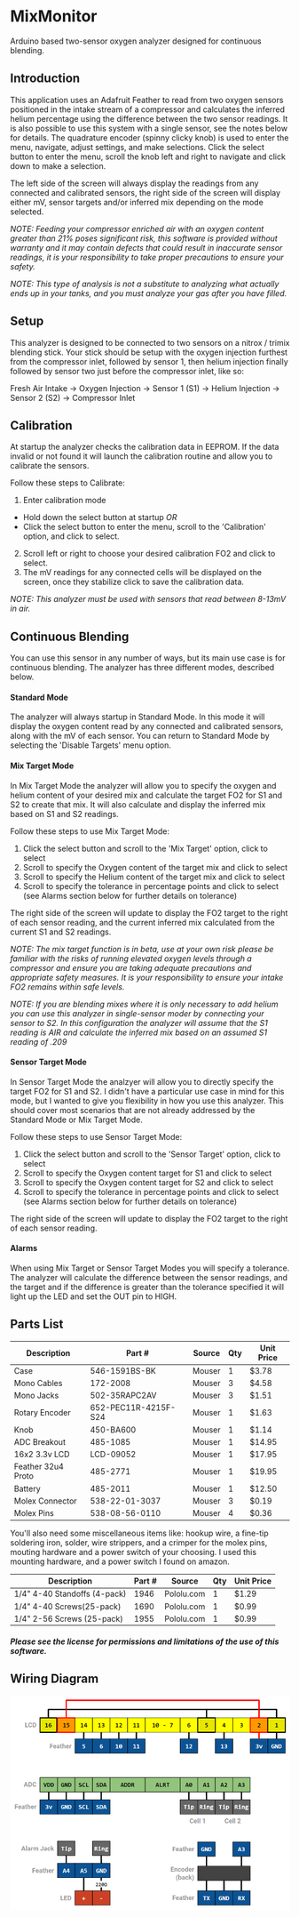 # MixMonitor

Arduino based two-sensor oxygen analyzer designed for continuous blending.

## Introduction

This application uses an Adafruit Feather to read from two oxygen sensors positioned in the intake stream of a compressor and calculates the inferred helium percentage using the difference between the two sensor readings. It is also possible to use this system with a single sensor, see the notes below for details. The quadrature encoder (spinny clicky knob) is used to enter the menu, navigate, adjust settings, and make selections. Click the select button to enter the menu, scroll the knob left and right to navigate and click down to make a selection.

The left side of the screen will always display the readings from any connected and calibrated sensors, the right side of the screen will display either mV, sensor targets and/or inferred mix depending on the mode selected.

_NOTE: Feeding your compressor enriched air with an oxygen content greater than 21% poses significant risk, this software is provided without warranty and it may contain defects that could result in inaccurate sensor readings, it is your responsibility to take proper precautions to ensure your safety._

_NOTE: This type of analysis is not a substitute to analyzing what actually ends up in your tanks, and you must analyze your gas after you have filled._

## Setup

This analyzer is designed to be connected to two sensors on a nitrox / trimix blending stick. Your stick should be setup with the oxygen injection furthest from the compressor inlet, followed by sensor 1, then helium injection finally followed by sensor two just before the compressor inlet, like so:

Fresh Air Intake -> Oxygen Injection -> Sensor 1 (S1) -> Helium Injection -> Sensor 2 (S2) -> Compressor Inlet

## Calibration

At startup the analyzer checks the calibration data in EEPROM. If the data invalid or not found it will launch the calibration routine and allow you to calibrate the sensors.

Follow these steps to Calibrate:

1. Enter calibration mode

- Hold down the select button at startup _OR_
- Click the select button to enter the menu, scroll to the 'Calibration' option, and click to select.

2. Scroll left or right to choose your desired calibration FO2 and click to select.
3. The mV readings for any connected cells will be displayed on the screen, once they stabilize click to save the calibration data.

_NOTE: This analyzer must be used with sensors that read between 8-13mV in air._

## Continuous Blending

You can use this sensor in any number of ways, but its main use case is for continuous blending. The analyzer has three different modes, described below.

#### Standard Mode

The analyzer will always startup in Standard Mode. In this mode it will display the oxygen content read by any connected and calibrated sensors, along with the mV of each sensor. You can return to Standard Mode by selecting the 'Disable Targets' menu option.

#### Mix Target Mode

In Mix Target Mode the analyzer will allow you to specify the oxygen and helium content of your desired mix and calculate the target FO2 for S1 and S2 to create that mix. It will also calculate and display the inferred mix based on S1 and S2 readings.

Follow these steps to use Mix Target Mode:

1. Click the select button and scroll to the 'Mix Target' option, click to select
2. Scroll to specify the Oxygen content of the target mix and click to select
3. Scroll to specify the Helium content of the target mix and click to select
4. Scroll to specify the tolerance in percentage points and click to select (see Alarms section below for further details on tolerance)

The right side of the screen will update to display the FO2 target to the right of each sensor reading, and the current inferred mix calculated from the current S1 and S2 readings.

_NOTE: The mix target function is in beta, use at your own risk please be familiar with the risks of running elevated oxygen levels through a compressor and ensure you are taking adequate precautions and appropriate safety measures. It is your responsibility to ensure your intake FO2 remains within safe levels._

_NOTE: If you are blending mixes where it is only necessary to add helium you can use this analyzer in single-sensor moder by connecting your sensor to S2. In this configuration the analyzer will assume that the S1 reading is AIR and calculate the inferred mix based on an assumed S1 reading of .209_

#### Sensor Target Mode

In Sensor Target Mode the analzyer will allow you to directly specify the target FO2 for S1 and S2. I didn't have a particular use case in mind for this mode, but I wanted to give you flexibility in how you use this analyzer. This should cover most scenarios that are not already addressed by the Standard Mode or Mix Target Mode.

Follow these steps to use Sensor Target Mode:

1. Click the select button and scroll to the 'Sensor Target' option, click to select
2. Scroll to specify the Oxygen content target for S1 and click to select
3. Scroll to specify the Oxygen content target for S2 and click to select
4. Scroll to specify the tolerance in percentage points and click to select (see Alarms section below for further details on tolerance)

The right side of the screen will update to display the FO2 target to the right of each sensor reading.

#### Alarms

When using Mix Target or Sensor Target Modes you will specify a tolerance. The analyzer will calculate the difference between the sensor readings, and the target and if the difference is greater than the tolerance specified it will light up the LED and set the OUT pin to HIGH.

## Parts List

| Description        | Part #               | Source | Qty | Unit Price |
| ------------------ | -------------------- | ------ | --- | ---------- |
| Case               | 546-1591BS-BK        | Mouser | 1   | \$3.78     |
| Mono Cables        | 172-2008             | Mouser | 3   | \$4.58     |
| Mono Jacks         | 502-35RAPC2AV        | Mouser | 3   | \$1.51     |
| Rotary Encoder     | 652-PEC11R-4215F-S24 | Mouser | 1   | \$1.63     |
| Knob               | 450-BA600            | Mouser | 1   | \$1.14     |
| ADC Breakout       | 485-1085             | Mouser | 1   | \$14.95    |
| 16x2 3.3v LCD      | LCD-09052            | Mouser | 1   | \$17.95    |
| Feather 32u4 Proto | 485-2771             | Mouser | 1   | \$19.95    |
| Battery            | 485-2011             | Mouser | 1   | \$12.50    |
| Molex Connector    | 538-22-01-3037       | Mouser | 3   | \$0.19     |
| Molex Pins         | 538-08-56-0110       | Mouser | 4   | \$0.36     |

You'll also need some miscellaneous items like: hookup wire, a fine-tip soldering iron, solder, wire strippers, and a crimper for the molex pins, mouting hardware and a power switch of your choosing. I used this mounting hardware, and a power switch I found on amazon.

| Description                  | Part # | Source     | Qty | Unit Price |
| ---------------------------- | ------ | ---------- | --- | ---------- |
| 1/4" 4-40 Standoffs (4-pack) | 1946   | Pololu.com | 1   | \$1.29     |
| 1/4" 4-40 Screws(25-pack)    | 1690   | Pololu.com | 1   | \$0.99     |
| 1/4" 2-56 Screws (25-pack)   | 1955   | Pololu.com | 1   | \$0.99     |

##### Please see the license for permissions and limitations of the use of this software.

## Wiring Diagram

![Wiring Diagram](images/wiring-diagram.png)

